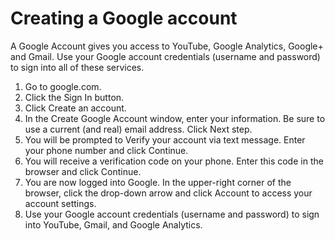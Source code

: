 # Creating a Google account

A Google Account gives you access to YouTube, Google Analytics, Google+ and Gmail. Use your Google account credentials (username and password) to sign into all of these services.

1. Go to google.com.
2. Click the Sign In button.
3. Click Create an account.
4. In the Create Google Account window, enter your information. Be sure to use a current (and real) email address. Click Next step.
5. You will be prompted to Verify your account via text message. Enter your phone number and click Continue.
6. You will receive a verification code on your phone. Enter this code in the browser and click Continue.
7. You are now logged into Google. In the upper-right corner of the browser, click the drop-down arrow and click Account to access your account settings. 
8. Use your Google account credentials (username and password) to sign into YouTube, Gmail, and Google Analytics. 



